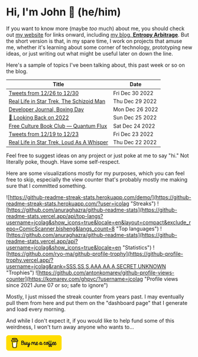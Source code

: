 # Hi, I'm John 👋 (he/him)

If you want to know more (maybe *too* much) about me, you should check out [my website](https://john.colagioia.net/) for links onward, including [my blog, **Entropy Arbitrage**](https://john.colagioia.net/blog).  But the short version is that, in my spare time, I work on projects that amuse me, whether it's learning about some corner of technology, prototyping new ideas, or just writing out what might be useful later on down the line.

Here's a sample of topics I've been talking about, this past week or so on the blog.

|Title|Date|
|-----|-------|
|[Tweets from 12/26 to 12/30](https://john.colagioia.net/blog/2022/12/30/week.html)|Fri Dec 30 2022|
|[Real Life in Star Trek, The Schizoid Man](https://john.colagioia.net/blog/2022/12/29/schizoid-man.html)|Thu Dec 29 2022|
|[Developer Journal, Boxing Day](https://john.colagioia.net/blog/2022/12/26/boxing.html)|Mon Dec 26 2022|
|[🔭 Looking Back on 2022](https://john.colagioia.net/blog/2022/12/25/review-2022.html)|Sun Dec 25 2022|
|[Free Culture Book Club — Quantum Flux](https://john.colagioia.net/blog/2022/12/24/quantum-flux.html)|Sat Dec 24 2022|
|[Tweets from 12/19 to 12/23](https://john.colagioia.net/blog/2022/12/23/week.html)|Fri Dec 23 2022|
|[Real Life in Star Trek, Loud As A Whisper](https://john.colagioia.net/blog/2022/12/22/loud-as-whisper.html)|Thu Dec 22 2022|

Feel free to suggest ideas on any project or just poke at me to say "hi." Not literally poke, though. Have some self-respect.

Here are some visualizations mostly for my purposes, which you can feel free to skip, especially the view counter that's probably mostly me making sure that I committed something.

![https://github-readme-streak-stats.herokuapp.com/demo/](https://github-readme-streak-stats.herokuapp.com/?user=jcolag "Streaks")
![https://github.com/anuraghazra/github-readme-stats](https://github-readme-stats.vercel.app/api/top-langs?username=jcolag&show_icons=true&locale=en&layout=compact&exclude_repo=ComicScanner,bisheng&langs_count=8 "Top languages")
![https://github.com/anuraghazra/github-readme-stats](https://github-readme-stats.vercel.app/api?username=jcolag&show_icons=true&locale=en "Statistics")
![https://github.com/ryo-ma/github-profile-trophy](https://github-profile-trophy.vercel.app/?username=jcolag&rank=SSS,SS,S,AAA,AA,A,SECRET,UNKNOWN "Trophies")
![https://github.com/antonkomarev/github-profile-views-counter](https://komarev.com/ghpvc/?username=jcolag "Profile views since 2021 June 07 or so; safe to ignore")

Mostly, I just missed the streak counter from years past.  I may eventually pull them from here and put them on the "dashboard page" that I generate and load every morning.

And while I don't expect it, if you would like to help fund some of this weirdness, I won't turn away anyone who wants to...

[<img src="images/default-yellow.png" alt="Buy Me a Coffee" width="150px"/>](https://www.buymeacoffee.com/jcolag)
